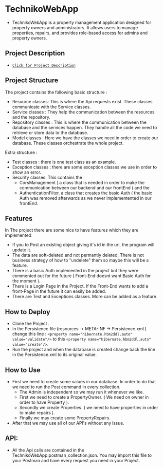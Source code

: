 # TechnikoWebApp

- TechnikoWebApp is a property management application designed for property owners and administrators. It allows users to manage properties, repairs, and provides role-based access for admins and property owners.

## Project Description

- [`Click for Project Description`](https://github.com/SteveOuntrakis/TechnikoWebApp/blob/main/TechnikoFinalProject.pdf)

## Project Structure

The project contains the following basic structure :
- Resource classes: This is where the Api requests exist. These classes communicate with the Service classes.
- Service classes : They help the communication between the resources and the repository.
- Repository classes : This is where the communication between the database and the services happen. They handle all the code we need to retrieve or store data to the database.
- Model classes : Here we have the classes we need in order to create our database. These classes orchestrate the whole project.

Extra structure :
- Test classes : there is one test class as an example.
- Exception classes : there are some exception classes we use in order to show an error.
- Security classes: This contains the
    -  CorsManagement ( a class that is needed in order to make the communication between our backend and our frontEnd ) and the
    -  AuthenticationFilter, a class that creates the basic Auth ( the basic Auth was removed afterwards as we never implementented in our frontEnd.
 
## Features
In The project there are some nice to have features which they are implemented:
- If you to Post an existing object giving it's id in the url, the program will update it.
- The data are soft-deleted and not permantly deleted. There is not business strategy of how to "undelete" them so maybe this will be a feature.
- There is a basic Auth implemented in the project but they were commented out for the future ( Front-End doesnt want Basic Auth for the moment ).
- There is a Login Page in the Project. If the Front-End wants to add a front-Page in the future it can easily be added.
- There are Test and Exceptions classes. More can be added as a feature.

## How to Deploy

- Clone the Project .
- In the Persistence file (resources -> META-INF -> Persistence.xml ) change this line : `<property name="hibernate.hbm2ddl.auto" value="validate"/>` to this `<property name="hibernate.hbm2ddl.auto" value="create"/>`.
- Run the project and when the database is created change back the line in the Persistence.xml to its original value.

## How to Use

- First we need to create some values in our database. In order to do that we need to run the Post command in every collection.
  - The Admin is independent so we may run it whenever we like.
  - First we need to create a PropertyOwner. ( We need on owner in order to have Property ).
  - Secondly we create Properties. ( we need to have properties in order to make repairs ).
  - Finally we may create some PropertyRepairs.
 - After that we may use all of our API's without any issue.
 
## API:

- All the Api calls are contained in the TechnikoWebApp.postman_collection.json. You may import this file to your Postman and have every request you need in your Project.
